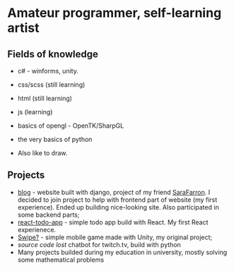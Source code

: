 # Amateur programmer, self-learning artist

## Fields of knowledge
+ c# - winforms, unity.
+ css/scss (still learning)
+ html (still learning)
+ js (learning)
+ basics of opengl - OpenTK/SharpGL
+ the very basics of python

+ Also like to draw. <!--[pixiv profile](https://www.pixiv.net/en/users/75899055)-->

## Projects
+ [blog](https://github.com/SaraFarron/Blog) - website built with django, project of my friend [SaraFarron](https://github.com/SaraFarron). I decided to join project to help with frontend part of website (my first experience). Ended up building nice-looking site. Also participated in some backend parts;
+ [react-todo-app](https://github.com/YaredFall/react-todo-app) - simple todo app build with React. My first React experienece.
+ [Swipe?](https://github.com/YaredFall/swipe_game) - simple mobile game made with Unity, my original project;
+ *source code lost* chatbot for twitch.tv, build with python
+ Many projects builded during my education in university, mostly solving some mathematical problems

<!--
**YaredFall/YaredFall** is a ✨ _special_ ✨ repository because its `README.md` (this file) appears on your GitHub profile.

Here are some ideas to get you started:

- 🔭 I’m currently working on ...
- 🌱 I’m currently learning ...
- 👯 I’m looking to collaborate on ...
- 🤔 I’m looking for help with ...
- 💬 Ask me about ...
- 📫 How to reach me: ...
- 😄 Pronouns: ...
- ⚡ Fun fact: ...
-->
